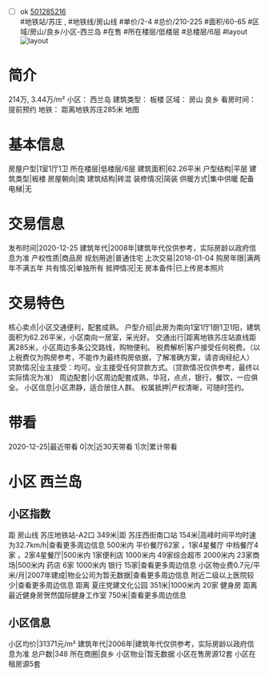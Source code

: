 - [ ] ok [501285216](https://bj.5i5j.com/ershoufang/501285216.html)  
 #地铁站/苏庄 ,  #地铁线/房山线
#单价/2-4 #总价/210-225 #面积/60-65   #区域/房山/良乡/小区-西兰岛 #在售 #所在楼层/低楼层 #总楼层/6层 #layout 
![layout](http://image2a.5i5j.com/scm/HOUSE_CUSTOMER/32283cf42d1348afbbbda590366b1103.jpg_P5.jpg) 
# 简介 
 214万,  3.44万/m² 
小区： 西兰岛
建筑类型： 板楼
区域： 房山 良乡
看房时间： 提前预约
地铁： 距离地铁苏庄285米 地图
# 基本信息 
 房屋户型|1室1厅1卫
所在楼层|低楼层/6层
建筑面积|62.26平米
户型结构|平层
建筑类型|板楼
房屋朝向|南
建筑结构|砖混
装修情况|简装
供暖方式|集中供暖
配备电梯|无
# 交易信息 
 发布时间|2020-12-25
建筑年代|2008年|建筑年代仅供参考，实际房龄以政府信息为准
产权性质|商品房
规划用途|普通住宅
上次交易|2018-01-04
购房年限|满两年不满五年
共有情况|单独所有
抵押情况|无
房本备件|已上传房本照片
# 交易特色 
 核心卖点|小区交通便利，配套成熟。
户型介绍|此房为南向1室1厅1厨1卫1阳，建筑面积为62.26平米，小区南向一居室，采光好。
交通出行|距离地铁苏庄站直线距离285米，小区周边多条公交路线，购物便利。
税费解析|客户接受任何税费。（以上税费仅为购房参考，不能作为最终购房依据，了解准确方案，请咨询经纪人）
贷款情况|业主接受：均可。业主接受任何贷款方式。（贷款情况仅供参考，最终以实际情况为准）
周边配套|小区周边配套成熟，华冠，点点，银行，餐饮，一应俱全。
小区信息|小区肃静，适合居住人群。
权属抵押|产权清晰，可随时签约。
# 带看 
 2020-12-25|最近带看	 0|次|近30天带看	 1|次|累计带看
# 小区 西兰岛
## 小区指数 
 距 房山线 苏庄地铁站-A2口 349米|距 苏庄西街南口站 154米|高峰时间平均时速为32.7km/h|查看更多周边信息
500米内 平价餐厅62家 ，1家4星餐厅
中档餐厅4家 ，2家4星餐厅|500米内 1家便利店
1000米内 49家综合超市
2000米内 23家商场|500米内 药店 6家
1000米内 银行 15家|查看更多周边信息
小区物业费0.7元/平米/月|2007年建成|物业公司为暂无数据|查看更多周边信息
附近二级以上医院较少|查看更多周边信息
距离 夏庄党建文化公园 351米|1000米内 20家 健身房
距离最近健身房贺然国际健身工作室 750米|查看更多周边信息
## 小区信息 
 小区均价|31371元/m²
建筑年代|2006年|建筑年代仅供参考，实际房龄以政府信息为准
总户数|348
所在商圈|良乡
小区物业|暂无数据
小区在售房源12套
小区在租房源5套
